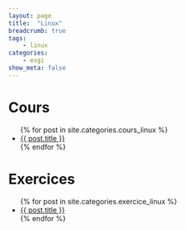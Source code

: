 ```yaml
---
layout: page
title:  "Linux"
breadcrumb: true
tags:
    - linux
categories:
    - esgi
show_meta: false
---
```


# Cours
<ul>
    {% for post in site.categories.cours_linux %}
    <li><a href="{{ site.url }}{{ post.url }}">{{ post.title }}</a></li>
    {% endfor %}
</ul>

# Exercices
<ul>
    {% for post in site.categories.exercice_linux %}
    <li><a href="{{ site.url }}{{ post.url }}">{{ post.title }}</a></li>
    {% endfor %}
</ul>
